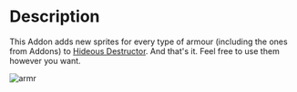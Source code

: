 # Description
This Addon adds new sprites for every type of armour (including the ones from Addons) to [Hideous Destructor](https://codeberg.org/mc776/HideousDestructor). 
And that's it. Feel free to use them however you want.

![armr](https://github.com/user-attachments/assets/a79535ba-5368-49f3-af99-cd4f0f922c1e)
